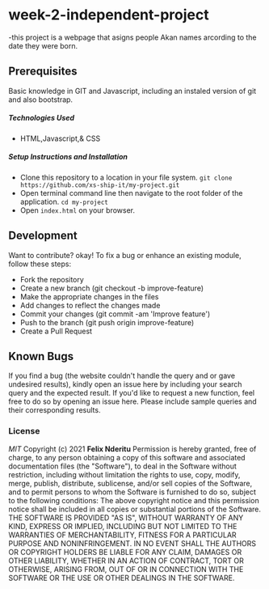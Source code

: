# week-2-independent-project
-this project is a webpage that asigns people Akan names arcording to the date they were born.
## Prerequisites
Basic  knowledge in GIT and Javascript, including an instaled version of git  and also bootstrap.
##### Technologies Used
- HTML,Javascript,& CSS
##### Setup Instructions and Installation
- Clone this repository to a location in your file system. `git clone https://github.com/xs-ship-it/my-project.git`
- Open terminal command line then navigate to the root folder of the application. `cd my-project`
- Open `index.html` on your browser.
## Development
Want to contribute? okay!
To fix a bug or enhance an existing module, follow these steps:
- Fork the repository
- Create a new branch (git checkout -b improve-feature)
- Make the appropriate changes in the files
- Add changes to reflect the changes made
- Commit your changes (git commit -am 'Improve feature')
- Push to the branch (git push origin improve-feature)
- Create a Pull Request
## Known Bugs
If you find a bug (the website couldn't handle the query and or gave undesired results), kindly open an issue here by including your search query and the expected result.
If you'd like to request a new function, feel free to do so by opening an issue here. Please include sample queries and their corresponding results.
### License
*MIT*
Copyright (c) 2021 **Felix Nderitu**
Permission is hereby granted, free of charge, to any person obtaining a copy of this software and associated documentation files (the "Software"), to deal in the Software without restriction, including without limitation the rights to use, copy, modify, merge, publish, distribute, sublicense, and/or sell copies of the Software, and to permit persons to whom the Software is furnished to do so, subject to the following conditions:
The above copyright notice and this permission notice shall be included in all copies or substantial portions of the Software.
THE SOFTWARE IS PROVIDED "AS IS", WITHOUT WARRANTY OF ANY KIND, EXPRESS OR IMPLIED, INCLUDING BUT NOT LIMITED TO THE WARRANTIES OF MERCHANTABILITY, FITNESS FOR A PARTICULAR PURPOSE AND NONINFRINGEMENT. IN NO EVENT SHALL THE AUTHORS OR COPYRIGHT HOLDERS BE LIABLE FOR ANY CLAIM, DAMAGES OR OTHER LIABILITY, WHETHER IN AN ACTION OF CONTRACT, TORT OR OTHERWISE, ARISING FROM, OUT OF OR IN CONNECTION WITH THE SOFTWARE OR THE USE OR OTHER DEALINGS IN THE SOFTWARE.
